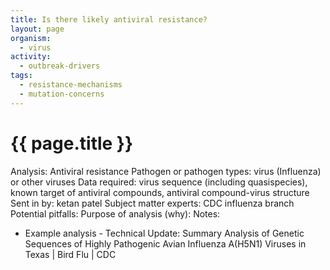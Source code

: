 ```yaml
---
title: Is there likely antiviral resistance?
layout: page
organism:
  - virus
activity:
  - outbreak-drivers
tags:
  - resistance-mechanisms
  - mutation-concerns
---
```


# **{{ page.title }}**

Analysis: Antiviral resistance
Pathogen or pathogen types: virus (Influenza) or other viruses
Data required: virus sequence (including quasispecies), known target of antiviral compounds, antiviral compound-virus structure
Sent in by: ketan patel
Subject matter experts: CDC influenza branch
Potential pitfalls: 
Purpose of analysis (why): 
Notes:
-	Example analysis - Technical Update: Summary Analysis of Genetic Sequences of Highly Pathogenic Avian Influenza A(H5N1) Viruses in Texas | Bird Flu | CDC
